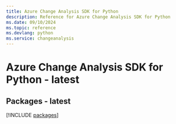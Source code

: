 ```yaml
---
title: Azure Change Analysis SDK for Python
description: Reference for Azure Change Analysis SDK for Python
ms.date: 09/10/2024
ms.topic: reference
ms.devlang: python
ms.service: changeanalysis
---
```

# Azure Change Analysis SDK for Python - latest
## Packages - latest
[!INCLUDE [packages](change-analysis-index.md)]